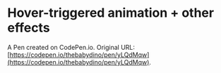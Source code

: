 # Hover-triggered animation + other effects

A Pen created on CodePen.io. Original URL: [https://codepen.io/thebabydino/pen/yLQdMqw](https://codepen.io/thebabydino/pen/yLQdMqw).

